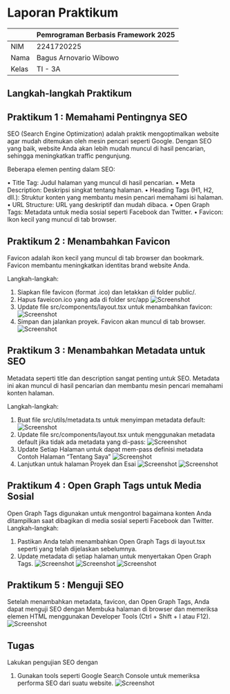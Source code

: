# Laporan Praktikum

|       | Pemrograman Berbasis Framework 2025 |
| ----- | ----------------------------------- |
| NIM   | 2241720225                          |
| Nama  | Bagus Arnovario Wibowo              |
| Kelas | TI - 3A                             |

## Langkah-langkah Praktikum

## Praktikum 1 : Memahami Pentingnya SEO

SEO (Search Engine Optimization) adalah praktik mengoptimalkan website agar mudah ditemukan oleh mesin pencari seperti Google. Dengan SEO yang baik, website Anda akan lebih mudah muncul di hasil pencarian, sehingga meningkatkan traffic pengunjung.

Beberapa elemen penting dalam SEO:

•	Title Tag: Judul halaman yang muncul di hasil pencarian.
•	Meta Description: Deskripsi singkat tentang halaman.
•	Heading Tags (H1, H2, dll.): Struktur konten yang membantu mesin pencari memahami isi halaman.
•	URL Structure: URL yang deskriptif dan mudah dibaca.
•	Open Graph Tags: Metadata untuk media sosial seperti Facebook dan Twitter.
•	Favicon: Ikon kecil yang muncul di tab browser.

## Praktikum 2 : Menambahkan Favicon

Favicon adalah ikon kecil yang muncul di tab browser dan bookmark. Favicon membantu meningkatkan identitas brand website Anda.

Langkah-langkah:

1.	Siapkan file favicon (format .ico) dan letakkan di folder public/.
2.	Hapus faveicon.ico yang ada di folder src/app
![Screenshot](assets-report/Praktikum2(1-2).png)
3.	Update file src/components/layout.tsx untuk menambahkan favicon:
![Screenshot](assets-report/Praktikum2(3).png)
4.	Simpan dan jalankan proyek. Favicon akan muncul di tab browser.
![Screenshot](assets-report/Praktikum2(4).png)

## Praktikum 3 : Menambahkan Metadata untuk SEO

Metadata seperti title dan description sangat penting untuk SEO. Metadata ini akan muncul di hasil pencarian dan membantu mesin pencari memahami konten halaman.

Langkah-langkah:

1.	Buat file src/utils/metadata.ts untuk menyimpan metadata default:
![Screenshot](assets-report/Praktikum3(1).png)
2.	Update file src/components/layout.tsx untuk menggunakan metadata default jika tidak ada metadata yang di-pass:
![Screenshot](assets-report/Praktikum3(2).png)
3.	Update Setiap Halaman untuk dapat mem-pass definisi metadata
    Contoh Halaman “Tentang Saya”
![Screenshot](assets-report/Praktikum3(3).png)
4.	Lanjutkan untuk halaman Proyek dan Esai
![Screenshot](assets-report/Praktikum3(4).png)
![Screenshot](assets-report/Praktikum3(5).png)

## Praktikum 4 : Open Graph Tags untuk Media Sosial

Open Graph Tags digunakan untuk mengontrol bagaimana konten Anda ditampilkan saat dibagikan di media sosial seperti Facebook dan Twitter.
Langkah-langkah:
1.	Pastikan Anda telah menambahkan Open Graph Tags di layout.tsx seperti yang telah dijelaskan sebelumnya.
2.	Update metadata di setiap halaman untuk menyertakan Open Graph Tags.
![Screenshot](assets-report/Praktikum4(1).png)
![Screenshot](assets-report/Praktikum4(2).png)
![Screenshot](assets-report/Praktikum4(3).png)

## Praktikum 5 : Menguji SEO

Setelah menambahkan metadata, favicon, dan Open Graph Tags, Anda dapat menguji SEO dengan Membuka halaman di browser dan memeriksa elemen HTML menggunakan Developer Tools (Ctrl + Shift + I atau F12).
![Screenshot](assets-report/Praktikum5.png)

## Tugas 

Lakukan pengujian SEO dengan
1.	Gunakan tools seperti Google Search Console untuk memeriksa performa SEO dari suatu website.
![Screenshot](assets-report/Tugas1.png)